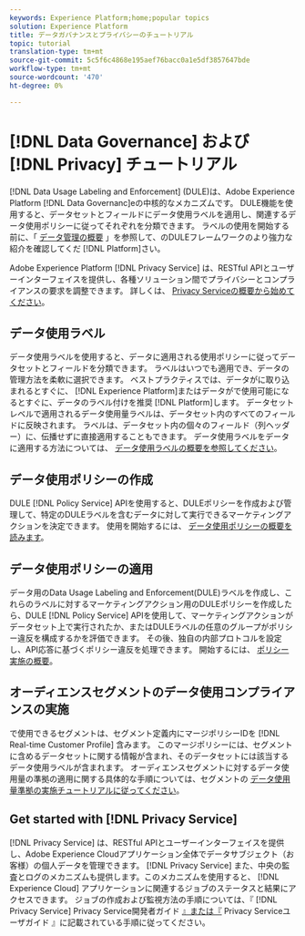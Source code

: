 ```yaml
---
keywords: Experience Platform;home;popular topics
solution: Experience Platform
title: データガバナンスとプライバシーのチュートリアル
topic: tutorial
translation-type: tm+mt
source-git-commit: 5c5f6c4868e195aef76bacc0a1e5df3857647bde
workflow-type: tm+mt
source-wordcount: '470'
ht-degree: 0%

---
```



# [!DNL Data Governance] および [!DNL Privacy] チュートリアル

[!DNL Data Usage Labeling and Enforcement] (DULE)は、Adobe Experience Platform [!DNL Data Governanc]eの中核的なメカニズムです。 DULE機能を使用すると、データセットとフィールドにデータ使用ラベルを適用し、関連するデータ使用ポリシーに従ってそれぞれを分類できます。 ラベルの使用を開始する前に、「 [データ管理の概要](../data-governance/home.md) 」を参照して、のDULEフレームワークのより強力な紹介を確認してくだ [!DNL Platform]さい。

Adobe Experience Platform [!DNL Privacy Service] は、RESTful APIとユーザーインターフェイスを提供し、各種ソリューション間でプライバシーとコンプライアンスの要求を調整できます。 詳しくは、 [Privacy Serviceの概要から始めてください](../privacy-service/home.md)。

## データ使用ラベル

データ使用ラベルを使用すると、データに適用される使用ポリシーに従ってデータセットとフィールドを分類できます。 ラベルはいつでも適用でき、データの管理方法を柔軟に選択できます。 ベストプラクティスでは、データがに取り込まれるとすぐに、 [!DNL Experience Platform]またはデータがで使用可能になるとすぐに、データのラベル付けを推奨 [!DNL Platform]します。 データセットレベルで適用されるデータ使用量ラベルは、データセット内のすべてのフィールドに反映されます。 ラベルは、データセット内の個々のフィールド（列ヘッダー）に、伝播せずに直接適用することもできます。 データ使用ラベルをデータに適用する方法については、 [データ使用ラベルの概要を参照してください](../data-governance/labels/overview.md)。

## データ使用ポリシーの作成

DULE [!DNL Policy Service] APIを使用すると、DULEポリシーを作成および管理して、特定のDULEラベルを含むデータに対して実行できるマーケティングアクションを決定できます。 使用を開始するには、 [データ使用ポリシーの概要を読みます](../data-governance/policies/overview.md)。

## データ使用ポリシーの適用

データ用のData Usage Labeling and Enforcement(DULE)ラベルを作成し、これらのラベルに対するマーケティングアクション用のDULEポリシーを作成したら、DULE [!DNL Policy Service] APIを使用して、マーケティングアクションがデータセット上で実行されたか、またはDULEラベルの任意のグループがポリシー違反を構成するかを評価できます。 その後、独自の内部プロトコルを設定し、API応答に基づくポリシー違反を処理できます。 開始するには、 [ポリシー実施の概要](../data-governance/enforcement/overview.md)。

## オーディエンスセグメントのデータ使用コンプライアンスの実施

で使用できるセグメントは、セグメント定義内にマージポリシーIDを [!DNL Real-time Customer Profile] 含みます。 このマージポリシーには、セグメントに含めるデータセットに関する情報が含まれ、そのデータセットには該当するデータ使用ラベルが含まれます。 オーディエンスセグメントに対するデータ使用量の準拠の適用に関する具体的な手順については、セグメントの [データ使用量準拠の実施チュートリアルに従ってください](../segmentation/tutorials/governance.md)。

## Get started with [!DNL Privacy Service]

[!DNL Privacy Service] は、RESTful APIとユーザーインターフェイスを提供し、Adobe Experience Cloudアプリケーション全体でデータサブジェクト（お客様）の個人データを管理できます。 [!DNL Privacy Service] また、中央の監査とログのメカニズムも提供します。このメカニズムを使用すると、 [!DNL Experience Cloud] アプリケーションに関連するジョブのステータスと結果にアクセスできます。 ジョブの作成および監視方法の手順については、『 [!DNL Privacy Service] Privacy Service開発者ガイド [』または『](../privacy-service/api/getting-started.md) Privacy Serviceユーザガイド [](../privacy-service/ui/overview.md)』に記載されている手順に従ってください。